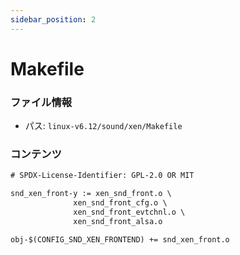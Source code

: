 ```yaml
---
sidebar_position: 2
---
```

# Makefile

### ファイル情報

- パス: `linux-v6.12/sound/xen/Makefile`

### コンテンツ

```txt
# SPDX-License-Identifier: GPL-2.0 OR MIT

snd_xen_front-y := xen_snd_front.o \
		      xen_snd_front_cfg.o \
		      xen_snd_front_evtchnl.o \
		      xen_snd_front_alsa.o

obj-$(CONFIG_SND_XEN_FRONTEND) += snd_xen_front.o

```
